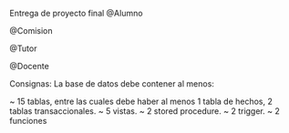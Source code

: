 Entrega de proyecto final
@Alumno

@Comision

@Tutor

@Docente

Consignas:
La base de datos debe contener al menos:

~ 15 tablas, entre las cuales debe haber al menos 1 tabla de hechos, 2 tablas transaccionales.
~ 5 vistas.
~ 2 stored procedure.
~ 2 trigger.
~ 2 funciones
